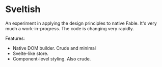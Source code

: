 # Sveltish

An experiment in applying the design principles to native Fable. It's very much a work-in-progress. The code is changing very rapidly.

Features:

- Native DOM builder. Crude and minimal
- Svelte-like store.
- Component-level styling. Also crude.

